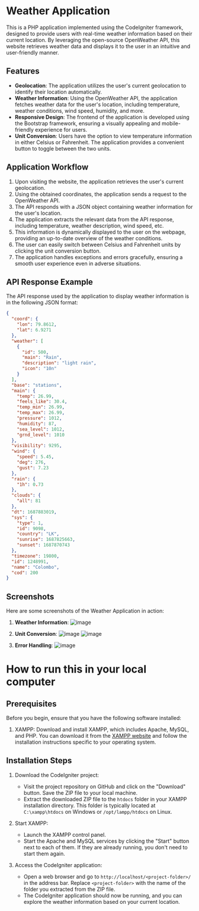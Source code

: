 # Weather Application

This is a PHP application implemented using the CodeIgniter framework, designed to provide users with real-time weather information based on their current location. By leveraging the open-source OpenWeather API, this website retrieves weather data and displays it to the user in an intuitive and user-friendly manner.

## Features

- **Geolocation**: The application utilizes the user's current geolocation to identify their location automatically.
- **Weather Information**: Using the OpenWeather API, the application fetches weather data for the user's location, including temperature, weather conditions, wind speed, humidity, and more.
- **Responsive Design**: The frontend of the application is developed using the Bootstrap framework, ensuring a visually appealing and mobile-friendly experience for users.
- **Unit Conversion**: Users have the option to view temperature information in either Celsius or Fahrenheit. The application provides a convenient button to toggle between the two units.

## Application Workflow

1. Upon visiting the website, the application retrieves the user's current geolocation.
2. Using the obtained coordinates, the application sends a request to the OpenWeather API.
3. The API responds with a JSON object containing weather information for the user's location.
4. The application extracts the relevant data from the API response, including temperature, weather description, wind speed, etc.
5. This information is dynamically displayed to the user on the webpage, providing an up-to-date overview of the weather conditions.
6. The user can easily switch between Celsius and Fahrenheit units by clicking the unit conversion button.
7. The application handles exceptions and errors gracefully, ensuring a smooth user experience even in adverse situations.

## API Response Example

The API response used by the application to display weather information is in the following JSON format:

```json
{
  "coord": {
    "lon": 79.8612,
    "lat": 6.9271
  },
  "weather": [
    {
      "id": 500,
      "main": "Rain",
      "description": "light rain",
      "icon": "10n"
    }
  ],
  "base": "stations",
  "main": {
    "temp": 26.99,
    "feels_like": 30.4,
    "temp_min": 26.99,
    "temp_max": 26.99,
    "pressure": 1012,
    "humidity": 87,
    "sea_level": 1012,
    "grnd_level": 1010
  },
  "visibility": 9295,
  "wind": {
    "speed": 5.45,
    "deg": 276,
    "gust": 7.23
  },
  "rain": {
    "1h": 0.73
  },
  "clouds": {
    "all": 81
  },
  "dt": 1687883019,
  "sys": {
    "type": 1,
    "id": 9098,
    "country": "LK",
    "sunrise": 1687825663,
    "sunset": 1687870743
  },
  "timezone": 19800,
  "id": 1248991,
  "name": "Colombo",
  "cod": 200
}
```

## Screenshots

Here are some screenshots of the Weather Application in action:

1. **Weather Information**:
![image](https://github.com/cheythi/weatherApp_V1/assets/50759110/a517757b-a403-4acb-972f-979e025b4ee3)

3. **Unit Conversion**:
   ![image](https://github.com/cheythi/weatherApp_V1/assets/50759110/ab9c3408-a352-459e-a9ca-7aae8419d1fb)
	 ![image](https://github.com/cheythi/weatherApp_V1/assets/50759110/83e9e31a-74ad-4c50-b98c-6a8f88e1deae)

5. **Error Handling**:
   ![image](https://github.com/cheythi/weatherApp_V1/assets/50759110/636079c1-3168-4fd0-beec-b282f4752065)


# How to run this in your local computer

## Prerequisites

Before you begin, ensure that you have the following software installed:

1. XAMPP: Download and install XAMPP, which includes Apache, MySQL, and PHP. You can download it from the [XAMPP website](https://www.apachefriends.org/index.html) and follow the installation instructions specific to your operating system.

## Installation Steps

1. Download the CodeIgniter project: 
   - Visit the project repository on GitHub and click on the "Download" button. Save the ZIP file to your local machine.
   - Extract the downloaded ZIP file to the `htdocs` folder in your XAMPP installation directory. This folder is typically located at `C:\xampp\htdocs` on Windows or `/opt/lampp/htdocs` on Linux.

2. Start XAMPP:
   - Launch the XAMPP control panel.
   - Start the Apache and MySQL services by clicking the "Start" button next to each of them. If they are already running, you don't need to start them again.

3. Access the CodeIgniter application:
   - Open a web browser and go to `http://localhost/<project-folder>/` in the address bar. Replace `<project-folder>` with the name of the folder you extracted from the ZIP file.
   - The CodeIgniter application should now be running, and you can explore the weather information based on your current location.
